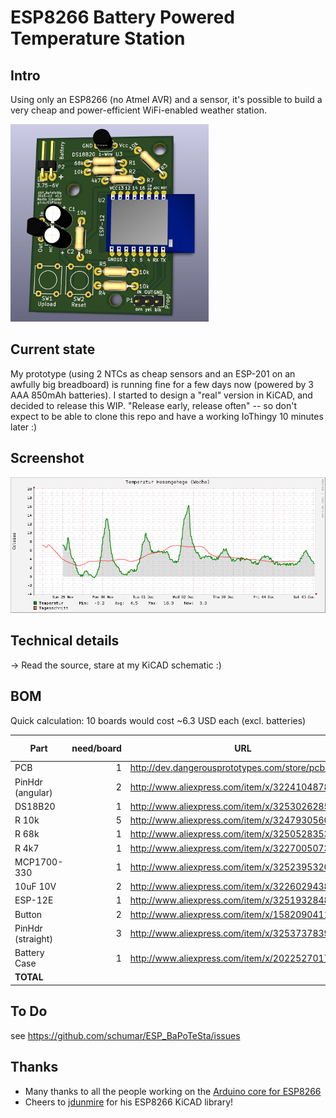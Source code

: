 #  ESP8266 Battery Powered Temperature Station

## Intro

Using only an ESP8266 (no Atmel AVR) and a sensor, it's possible to build a very cheap and power-efficient WiFi-enabled weather station.

![BaPoTeSta Board](https://github.com/schumar/ESP_BaPoTeSta/raw/master/docs/ESP_BaPoTeSta.jpg)

## Current state

My prototype (using 2 NTCs as cheap sensors and an ESP-201 on an awfully big breadboard) is running fine for a few days now
(powered by 3 AAA 850mAh batteries). I started to design a "real" version in KiCAD, and decided to release this WIP.
"Release early, release often" -- so don't expect to be able to clone this repo and have a working IoThingy 10 minutes later :)

## Screenshot

![RRD Graph](https://github.com/schumar/ESP_BaPoTeSta/raw/master/docs/temp-weekly.png)

## Technical details

-> Read the source, stare at my KiCAD schematic :)

## BOM

Quick calculation: 10 boards would cost ~6.3 USD each (excl. batteries)

Part|need/board|URL|pcs|total Price|price/board|
----|---------:|---|--:|----------:|----------:|
PCB|1|http://dev.dangerousprototypes.com/store/pcbs|10|13.00|1.30
PinHdr (angular)|2|http://www.aliexpress.com/item/x/32241048789.html|80|0.50|0.01
DS18B20|1|http://www.aliexpress.com/item/x/32530262851.html|10|5.40|0.54
R 10k|5|http://www.aliexpress.com/item/x/32479305609.html|100|0.82|0.04
R 68k|1|http://www.aliexpress.com/item/x/32505283538.html|100|0.82|0.01
R 4k7|1|http://www.aliexpress.com/item/x/32270050733.html|100|0.96|0.01
MCP1700-330|1|http://www.aliexpress.com/item/x/32523953207.html|10|3.61|0.36
10uF 10V|2|http://www.aliexpress.com/item/x/32260294384.html|50|3.59|0.14
ESP-12E|1|http://www.aliexpress.com/item/x/32519328481.html|10|21.19|2.12
Button|2|http://www.aliexpress.com/item/x/1582090411.html|100|1.38|0.03
PinHdr (straight)|3|http://www.aliexpress.com/item/x/32537378399.html|40|0.32|0.02
Battery Case|1|http://www.aliexpress.com/item/x/2022527017.html|10|11.68|1.17
**TOTAL**||||**63.27**|**5.75**

## To Do

see https://github.com/schumar/ESP_BaPoTeSta/issues

## Thanks

* Many thanks to all the people working on the [Arduino core for ESP8266](https://github.com/esp8266/Arduino)
* Cheers to [jdunmire](https://github.com/jdunmire/kicad-ESP8266) for his ESP8266 KiCAD library!
